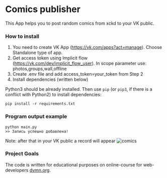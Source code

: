 # Comics publisher

This App helps you to post random comics from xckd to your VK public.

### How to install

1. You need to create VK App (https://vk.com/apps?act=manage). Choose Standalone type of app.
2. Get access token using Implicit flow (https://vk.com/dev/implicit_flow_user). In scope parameter use: photos,groups,wall,offline
3. Create .env file and add access_token=your_token from Step 2
4. Install dependencies (written below)

Python3 should be already installed. 
Then use `pip` (or `pip3`, if there is a conflict with Python2) to install dependencies:
```
pip install -r requirements.txt
```
### Program output example
```
python main.py
>> Запись успешно добавлена!
```
Note: after that in your VK public a record will appear
<img src="https://i.ibb.co/0JBSFqK/comics.png" alt="comics" border="0">

### Project Goals

The code is written for educational purposes on online-course for web-developers [dvmn.org](https://dvmn.org/).
